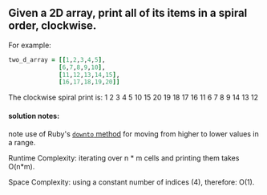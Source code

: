 ## Given a 2D array, print all of its items in a spiral order, clockwise.
For example:

```ruby
two_d_array = [[1,2,3,4,5],
              [6,7,8,9,10],
              [11,12,13,14,15],
              [16,17,18,19,20]]
```

The clockwise spiral print is:  1 2 3 4 5 10 15 20 19 18 17 16 11 6 7 8 9 14 13 12

#### solution notes:
note use of Ruby's [`downto` method](https://ruby-doc.org/core-2.2.0/Integer.html#method-i-downto) for moving from higher to lower values in a range.

Runtime Complexity: iterating over n * m cells and printing them takes O(n*m).

Space Complexity: using a constant number of indices (4), therefore: O(1).